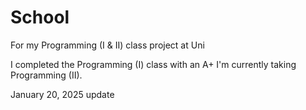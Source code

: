 # School
For my Programming (I & II) class project at Uni

I completed the Programming (I) class with an A+
I'm currently taking Programming (II).





January 20, 2025 update